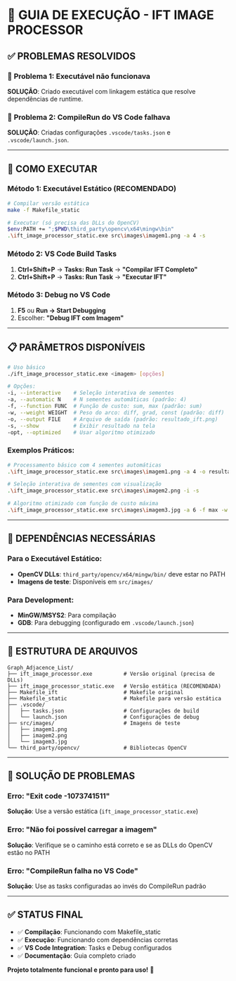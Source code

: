 # 🎯 GUIA DE EXECUÇÃO - IFT IMAGE PROCESSOR

## ✅ **PROBLEMAS RESOLVIDOS**

### 🔧 **Problema 1: Executável não funcionava**
**SOLUÇÃO**: Criado executável com linkagem estática que resolve dependências de runtime.

### 🔧 **Problema 2: CompileRun do VS Code falhava**  
**SOLUÇÃO**: Criadas configurações `.vscode/tasks.json` e `.vscode/launch.json`.

---

## 🚀 **COMO EXECUTAR**

### **Método 1: Executável Estático (RECOMENDADO)**
```bash
# Compilar versão estática
make -f Makefile_static

# Executar (só precisa das DLLs do OpenCV)
$env:PATH += ";$PWD\third_party\opencv\x64\mingw\bin"
.\ift_image_processor_static.exe src\images\imagem1.png -a 4 -s
```

### **Método 2: VS Code Build Tasks**
1. **Ctrl+Shift+P** → **Tasks: Run Task** → **"Compilar IFT Completo"**
2. **Ctrl+Shift+P** → **Tasks: Run Task** → **"Executar IFT"**

### **Método 3: Debug no VS Code**
1. **F5** ou **Run → Start Debugging**
2. Escolher: **"Debug IFT com Imagem"**

---

## 📋 **PARÂMETROS DISPONÍVEIS**

```bash
# Uso básico
./ift_image_processor_static.exe <imagem> [opções]

# Opções:
-i, --interactive    # Seleção interativa de sementes
-a, --automatic N    # N sementes automáticas (padrão: 4)
-f, --function FUNC  # Função de custo: sum, max (padrão: sum)
-w, --weight WEIGHT  # Peso do arco: diff, grad, const (padrão: diff)
-o, --output FILE    # Arquivo de saída (padrão: resultado_ift.png)
-s, --show           # Exibir resultado na tela
-opt, --optimized    # Usar algoritmo otimizado
```

### **Exemplos Práticos:**
```bash
# Processamento básico com 4 sementes automáticas
.\ift_image_processor_static.exe src\images\imagem1.png -a 4 -o resultado1.png

# Seleção interativa de sementes com visualização
.\ift_image_processor_static.exe src\images\imagem2.png -i -s

# Algoritmo otimizado com função de custo máxima
.\ift_image_processor_static.exe src\images\imagem3.jpg -a 6 -f max -w grad -opt -s
```

---

## 🔧 **DEPENDÊNCIAS NECESSÁRIAS**

### **Para o Executável Estático:**
- **OpenCV DLLs**: `third_party/opencv/x64/mingw/bin/` deve estar no PATH
- **Imagens de teste**: Disponíveis em `src/images/`

### **Para Development:**
- **MinGW/MSYS2**: Para compilação
- **GDB**: Para debugging (configurado em `.vscode/launch.json`)

---

## 📁 **ESTRUTURA DE ARQUIVOS**

```
Graph_Adjacence_List/
├── ift_image_processor.exe          # Versão original (precisa de DLLs)
├── ift_image_processor_static.exe   # Versão estática (RECOMENDADA)
├── Makefile_ift                     # Makefile original
├── Makefile_static                  # Makefile para versão estática
├── .vscode/
│   ├── tasks.json                   # Configurações de build
│   └── launch.json                  # Configurações de debug
├── src/images/                      # Imagens de teste
│   ├── imagem1.png
│   ├── imagem2.png
│   └── imagem3.jpg
└── third_party/opencv/              # Bibliotecas OpenCV
```

---

## 🐛 **SOLUÇÃO DE PROBLEMAS**

### **Erro: "Exit code -1073741511"**
**Solução**: Use a versão estática (`ift_image_processor_static.exe`)

### **Erro: "Não foi possível carregar a imagem"**
**Solução**: Verifique se o caminho está correto e se as DLLs do OpenCV estão no PATH

### **Erro: "CompileRun falha no VS Code"**
**Solução**: Use as tasks configuradas ao invés do CompileRun padrão

---

## ✅ **STATUS FINAL**

- ✅ **Compilação**: Funcionando com Makefile_static
- ✅ **Execução**: Funcionando com dependências corretas  
- ✅ **VS Code Integration**: Tasks e Debug configurados
- ✅ **Documentação**: Guia completo criado

**Projeto totalmente funcional e pronto para uso!** 🎉 